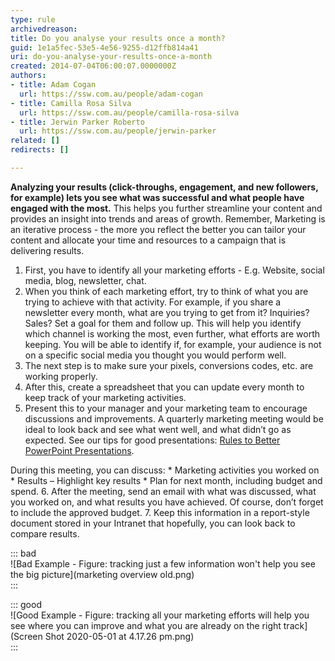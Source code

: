 ```yaml
---
type: rule
archivedreason: 
title: Do you analyse your results once a month?
guid: 1e1a5fec-53e5-4e56-9255-d12ffb814a41
uri: do-you-analyse-your-results-once-a-month
created: 2014-07-04T06:00:07.0000000Z
authors:
- title: Adam Cogan
  url: https://ssw.com.au/people/adam-cogan
- title: Camilla Rosa Silva
  url: https://ssw.com.au/people/camilla-rosa-silva
- title: Jerwin Parker Roberto
  url: https://ssw.com.au/people/jerwin-parker
related: []
redirects: []

---
```


**Analyzing your results (click-throughs, engagement, and new followers, for example) lets you see what was successful and what people have engaged with the most.** This helps you further streamline your content and provides an insight into trends and areas of growth. Remember, Marketing is an iterative process - the more you reflect the better you can tailor your content and allocate your time and resources to a campaign that is delivering results.

<!--endintro-->

1. First, you have to identify all your marketing efforts - E.g. Website, social media, blog, newsletter, chat.
2. When you think of each marketing effort, try to think of what you are trying to achieve with that activity. For example, if you share a newsletter every month, what are you trying to get from it? Inquiries? Sales? Set a goal for them and follow up. This will help you identify which channel is working the most, even further, what efforts are worth keeping. You will be able to identify if, for example, your audience is not on a specific social media you thought you would perform well.
3. The next step is to make sure your pixels, conversions codes, etc. are working properly.
4. After this, create a spreadsheet that you can update every month to keep track of your marketing activities.
5. Present this to your manager and your marketing team to encourage discussions and improvements. A quarterly marketing meeting would be ideal to look back and see what went well, and what didn’t go as expected. See our tips for good presentations: 
      [Rules to Better PowerPoint Presentations](/rules-to-better-powerpoint-presentations).

During this meeting, you can discuss:    * Marketing activities you worked on
    * Results – Highlight key results
    * Plan for next month, including budget and spend.
6. After the meeting, send an email with what was discussed, what you worked on, and what results you have achieved. Of course, don’t forget to include the approved budget.
7. Keep this information in a report-style document stored in your Intranet that hopefully, you can look back to compare results.



::: bad  
![Bad Example - Figure: tracking just a few information won't help you see the big picture](marketing overview old.png)  
:::


::: good  
![Good Example - Figure: tracking all your marketing efforts will help you see where you can improve and what you are already on the right track](Screen Shot 2020-05-01 at 4.17.26 pm.png)  
:::

